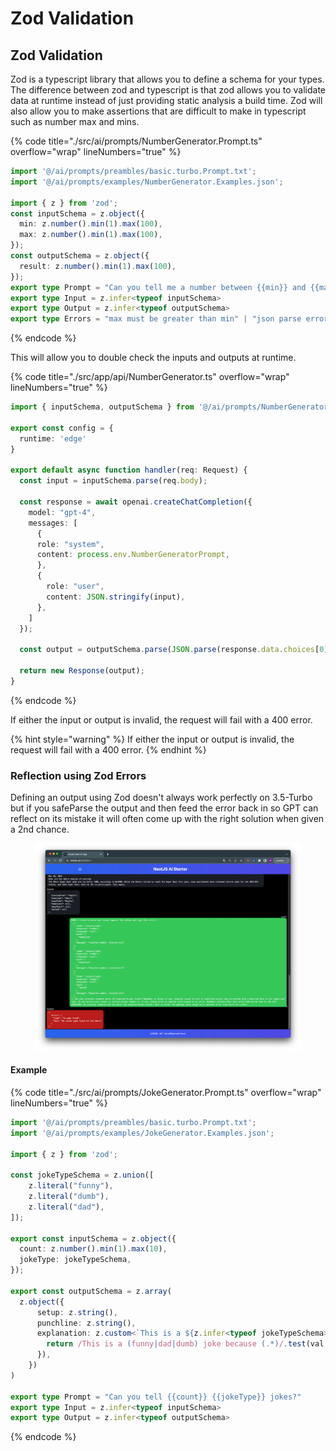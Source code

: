 # Zod Validation

## Zod Validation

Zod is a typescript library that allows you to define a schema for your types. The difference between zod and typescript is that zod allows you to validate data at runtime instead of just providing static analysis a build time. Zod will also allow you to make assertions that are difficult to make in typescript such as number max and mins.

{% code title="./src/ai/prompts/NumberGenerator.Prompt.ts" overflow="wrap" lineNumbers="true" %}
```typescript
import '@/ai/prompts/preambles/basic.turbo.Prompt.txt';
import '@/ai/prompts/examples/NumberGenerator.Examples.json';

import { z } from 'zod';
const inputSchema = z.object({
  min: z.number().min(1).max(100),
  max: z.number().min(1).max(100),
});
const outputSchema = z.object({
  result: z.number().min(1).max(100),
});
export type Prompt = "Can you tell me a number between {{min}} and {{max}}?"
export type Input = z.infer<typeof inputSchema>
export type Output = z.infer<typeof outputSchema>
export type Errors = "max must be greater than min" | "json parse error" | "zod validation error" 
```
{% endcode %}

This will allow you to double check the inputs and outputs at runtime.

{% code title="./src/app/api/NumberGenerator.ts" overflow="wrap" lineNumbers="true" %}
```typescript
import { inputSchema, outputSchema } from '@/ai/prompts/NumberGenerator.Prompt';

export const config = {
  runtime: 'edge'
}

export default async function handler(req: Request) {
  const input = inputSchema.parse(req.body);

  const response = await openai.createChatCompletion({ 
    model: "gpt-4",
    messages: [
      {
      role: "system",
      content: process.env.NumberGeneratorPrompt,
      },
      {
        role: "user",
        content: JSON.stringify(input),
      },
    ]
  });

  const output = outputSchema.parse(JSON.parse(response.data.choices[0].text));

  return new Response(output);
}
```
{% endcode %}

If either the input or output is invalid, the request will fail with a 400 error.

{% hint style="warning" %}
If either the input or output is invalid, the request will fail with a 400 error.
{% endhint %}

### Reflection using Zod Errors

Defining an output using Zod doesn't always work perfectly on 3.5-Turbo but if you safeParse the output and then feed the error back in so GPT can reflect on its mistake it will often come up with the right solution when given a 2nd chance.&#x20;

<figure><img src="../../../.gitbook/assets/image (3).png" alt=""><figcaption></figcaption></figure>

#### Example

{% code title="./src/ai/prompts/JokeGenerator.Prompt.ts" overflow="wrap" lineNumbers="true" %}
```typescript
import '@/ai/prompts/preambles/basic.turbo.Prompt.txt';
import '@/ai/prompts/examples/JokeGenerator.Examples.json';

import { z } from 'zod';

const jokeTypeSchema = z.union([
    z.literal("funny"),
    z.literal("dumb"),
    z.literal("dad"),
]);

export const inputSchema = z.object({
  count: z.number().min(1).max(10),
  jokeType: jokeTypeSchema,
});

export const outputSchema = z.array(
  z.object({
      setup: z.string(),
      punchline: z.string(),
      explanation: z.custom<`This is a ${z.infer<typeof jokeTypeSchema>} joke because ${string}`>((val) => {
        return /This is a (funny|dad|dumb) joke because (.*)/.test(val as string);
      }),
    })
)

export type Prompt = "Can you tell {{count}} {{jokeType}} jokes?"
export type Input = z.infer<typeof inputSchema>
export type Output = z.infer<typeof outputSchema>
```
{% endcode %}
